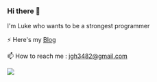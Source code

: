 

<!--
**luke-jeong/luke-jeong** is a ✨ _special_ ✨ repository because its `README.md` (this file) appears on your GitHub profile.

Here are some ideas to get you started:

- 🔭 I’m currently working on ...
- 🌱 I’m currently learning ...
- 👯 I’m looking to collaborate on ...
- 🤔 I’m looking for help with ...
- 💬 Ask me about ...
- 📫 How to reach me: ...
- 😄 Pronouns: ...
- ⚡ Fun fact: ...
-->
### Hi there 👋

I'm Luke who wants to be a strongest programmer

⚡ Here's my [Blog](https://velog.io/@ghjeong)  

📫 How to reach me : jgh3482@gmail.com

<img src="https://img.shields.io/badge/JAVA-007396?style=flat-square&logo=Java&logoColor=white"/>
